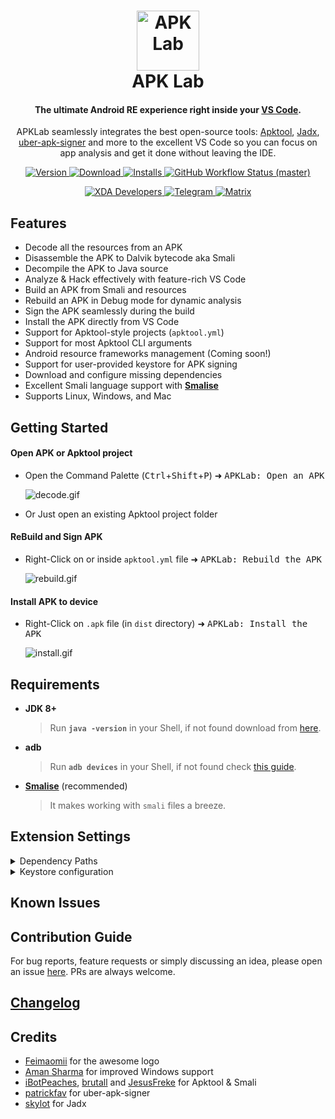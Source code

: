 <h1 align="center">
  <a href="https://github.com/surendrajat/apklab">
    <img src="https://raw.githubusercontent.com/surendrajat/apklab/master/assets/icon.png" alt="APK Lab" height="96px" width="100px">
  </a>
  <br>
  APK Lab
</h1>

<h4 align="center">
The ultimate Android RE experience right inside your <a href="https://code.visualstudio.com/">VS Code</a>.
</h4>

<p align="center">
APKLab seamlessly integrates the best open-source tools: <a href="https://github.com/ibotpeaches/apktool/">Apktool</a>, <a href="https://github.com/skylot/jadx">Jadx</a>, <a href="https://github.com/patrickfav/uber-apk-signer">uber-apk-signer</a> and more to the excellent VS Code so you can focus on app analysis and get it done without leaving the IDE.
</p>

<p align="center">
    <a href="https://marketplace.visualstudio.com/items?itemName=Surendrajat.apklab">
        <img alt="Version" src="https://img.shields.io/visual-studio-marketplace/v/surendrajat.apklab?color=a69&labelColor=000">
    </a>
    <a href="https://open-vsx.org/extension/Surendrajat/apklab">
        <img alt="Download" src="https://img.shields.io/static/v1?label=get%20from&message=open-vsx&color=629&labelColor=000">
    </a>
    <a href="https://marketplace.visualstudio.com/items?itemName=Surendrajat.apklab">
        <img alt="Installs" src="https://img.shields.io/visual-studio-marketplace/i/surendrajat.apklab?logo=visual-studio-code&logoColor=blue&labelColor=000&color=blue">
    </a>
    <a href="https://github.com/Surendrajat/APKLab/actions?query=workflow%3AAPKLab">
        <img alt="GitHub Workflow Status (master)" src="https://img.shields.io/github/workflow/status/surendrajat/apklab/APKLab/master?logo=github&labelColor=black">
    </a>
</p>
<p align="center">
    <a href="https://forum.xda-developers.com/t/4109409/">
        <img alt="XDA Developers" src="https://img.shields.io/badge/XDA%20Forums-ffb?logo=xda-developers">
    </a>
    <a href="https://t.me/apklab_re">
        <img alt="Telegram" src="https://img.shields.io/badge/telegram-eff?logo=telegram">
    </a>
    <a href="https://matrix.to/#/#apklab:matrix.org">
        <img alt="Matrix" src="https://img.shields.io/badge/matrix-f5faef?logo=matrix&logoColor=black">
    </a>
</p>

## Features

- Decode all the resources from an APK
- Disassemble the APK to Dalvik bytecode aka Smali
- Decompile the APK to Java source
- Analyze & Hack effectively with feature-rich VS Code
- Build an APK from Smali and resources
- Rebuild an APK in Debug mode for dynamic analysis
- Sign the APK seamlessly during the build
- Install the APK directly from VS Code
- Support for Apktool-style projects (`apktool.yml`)
- Support for most Apktool CLI arguments
- Android resource frameworks management (Coming soon!)
- Support for user-provided keystore for APK signing
- Download and configure missing dependencies
- Excellent Smali language support with [**Smalise**](https://marketplace.visualstudio.com/items?itemName=LoyieKing.smalise)
- Supports Linux, Windows, and Mac

## Getting Started

#### Open APK or Apktool project

- Open the Command Palette (<kbd>Ctrl</kbd>+<kbd>Shift</kbd>+<kbd>P</kbd>) ➜ <kbd>APKLab: Open an APK</kbd>

  ![decode.gif](https://github.com/Surendrajat/APKLab/raw/master/assets/decode.gif)

- Or Just open an existing Apktool project folder

#### ReBuild and Sign APK
  
- Right-Click on or inside `apktool.yml` file ➜ <kbd>APKLab: Rebuild the APK</kbd>

  ![rebuild.gif](https://github.com/Surendrajat/APKLab/raw/master/assets/rebuild.gif)

#### Install APK to device
  
- Right-Click on `.apk` file (in `dist` directory) ➜ <kbd>APKLab: Install the APK</kbd>

  ![install.gif](https://github.com/Surendrajat/APKLab/raw/master/assets/install.gif)

## Requirements

- **JDK 8+**
  >Run **`java -version`** in your Shell, if not found download from [here](https://adoptopenjdk.net/).
- **adb**
  >Run **`adb devices`** in your Shell, if not found check [this guide](https://www.xda-developers.com/install-adb-windows-macos-linux/).

- [**Smalise**](https://marketplace.visualstudio.com/items?itemName=LoyieKing.smalise) (recommended)
  >It makes working with `smali` files a breeze.

## Extension Settings

<details>
  <summary>Dependency Paths</summary>

- **`apklab.apktoolPath`**: Full Path of `apktool.jar`. If you want to use a different version of it, change it like:

  `"apklab.apktoolPath": "/home/oozer/downloads/apktool_2.4.1.jar"`

- **`apklab.apkSignerPath`**: Full Path of `uber-apk-signer.jar`. If you want to use a different version of it, change it like:

  `"apklab.apkSignerPath": "/home/oozer/downloads/uber-apk-signer-1.1.0.jar"`

- **`apklab.jadxDirPath`**: Full Path of `jadx-x.y.z` dir. If you want to use a different version of it, change it like:
  
  `"apklab.jadxDirPath": "/home/oozer/downloads/jadx-1.1.0"`

</details>
<details>
  <summary>Keystore configuration</summary>

- **`apklab.keystorePath`**: Put the absolute path of your **Java keystore**(`.jks` or `.keystore`) file here.

  `"apklab.keystorePath": "/home/oozer/downloads/debug.keystore"`

- **`apklab.keystorePassword`**: Put the **password** of your keystore here.

- **`apklab.keyAlias`**: Put the **alias** of the used key in the keystore here.

- **`apklab.keyPassword`**: Put the **password** of the used key in the keystore here.

</details>

## Known Issues

## Contribution Guide

  For bug reports, feature requests or simply discussing an idea, please open an issue [here](https://github.com/Surendrajat/APKLab/issues). PRs are always welcome.

## [Changelog](https://github.com/Surendrajat/APKLab/blob/master/CHANGELOG.md)

## Credits

- [Feimaomii](https://github.com/Feimaomii) for the awesome logo
- [Aman Sharma](https://github.com/amsharma44) for improved Windows support
- [iBotPeaches](https://github.com/iBotPeaches), [brutall](https://github.com/brutall) and [JesusFreke](https://github.com/JesusFreke) for Apktool & Smali
- [patrickfav](https://github.com/patrickfav) for uber-apk-signer
- [skylot](https://github.com/skylot) for Jadx
